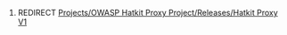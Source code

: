 1.  REDIRECT [Projects/OWASP Hatkit Proxy Project/Releases/Hatkit Proxy
    V1](Projects/OWASP_Hatkit_Proxy_Project/Releases/Hatkit_Proxy_V1 "wikilink")